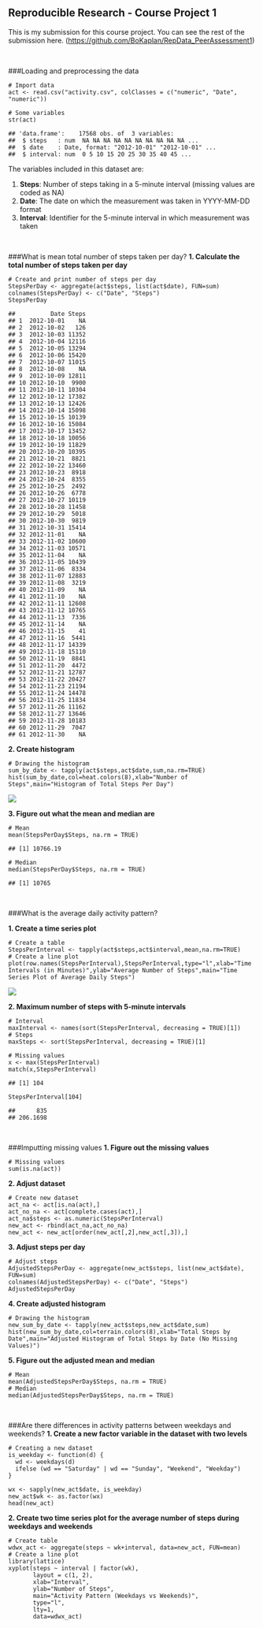 Reproducible Research - Course Project 1
----------------------------------------

This is my submission for this course project. You can see the rest of the submission here. (https://github.com/BoKaplan/RepData_PeerAssessment1)
  
<br>

###Loading and preprocessing the data
```{r, echo=TRUE, message=FALSE, warning=FALSE}
# Import data
act <- read.csv("activity.csv", colClasses = c("numeric", "Date", "numeric"))
```
```{r, echo=TRUE}
# Some variables
str(act)
```

```
## 'data.frame':    17568 obs. of  3 variables:
##  $ steps   : num  NA NA NA NA NA NA NA NA NA NA ...
##  $ date    : Date, format: "2012-10-01" "2012-10-01" ...
##  $ interval: num  0 5 10 15 20 25 30 35 40 45 ...
```

The variables included in this dataset are:  
1. **Steps**: Number of steps taking in a 5-minute interval (missing values are coded as NA)  
2. **Date**: The date on which the measurement was taken in YYYY-MM-DD format  
3. **Interval**: Identifier for the 5-minute interval in which measurement was taken

<br>

###What is mean total number of steps taken per day?
**1. Calculate the total number of steps taken per day**

```{r echo=TRUE}
# Create and print number of steps per day
StepsPerDay <- aggregate(act$steps, list(act$date), FUN=sum)
colnames(StepsPerDay) <- c("Date", "Steps")
StepsPerDay
```

```
##          Date Steps
## 1  2012-10-01    NA
## 2  2012-10-02   126
## 3  2012-10-03 11352
## 4  2012-10-04 12116
## 5  2012-10-05 13294
## 6  2012-10-06 15420
## 7  2012-10-07 11015
## 8  2012-10-08    NA
## 9  2012-10-09 12811
## 10 2012-10-10  9900
## 11 2012-10-11 10304
## 12 2012-10-12 17382
## 13 2012-10-13 12426
## 14 2012-10-14 15098
## 15 2012-10-15 10139
## 16 2012-10-16 15084
## 17 2012-10-17 13452
## 18 2012-10-18 10056
## 19 2012-10-19 11829
## 20 2012-10-20 10395
## 21 2012-10-21  8821
## 22 2012-10-22 13460
## 23 2012-10-23  8918
## 24 2012-10-24  8355
## 25 2012-10-25  2492
## 26 2012-10-26  6778
## 27 2012-10-27 10119
## 28 2012-10-28 11458
## 29 2012-10-29  5018
## 30 2012-10-30  9819
## 31 2012-10-31 15414
## 32 2012-11-01    NA
## 33 2012-11-02 10600
## 34 2012-11-03 10571
## 35 2012-11-04    NA
## 36 2012-11-05 10439
## 37 2012-11-06  8334
## 38 2012-11-07 12883
## 39 2012-11-08  3219
## 40 2012-11-09    NA
## 41 2012-11-10    NA
## 42 2012-11-11 12608
## 43 2012-11-12 10765
## 44 2012-11-13  7336
## 45 2012-11-14    NA
## 46 2012-11-15    41
## 47 2012-11-16  5441
## 48 2012-11-17 14339
## 49 2012-11-18 15110
## 50 2012-11-19  8841
## 51 2012-11-20  4472
## 52 2012-11-21 12787
## 53 2012-11-22 20427
## 54 2012-11-23 21194
## 55 2012-11-24 14478
## 56 2012-11-25 11834
## 57 2012-11-26 11162
## 58 2012-11-27 13646
## 59 2012-11-28 10183
## 60 2012-11-29  7047
## 61 2012-11-30    NA
```


**2. Create histogram**


```{r histogram1, echo=TRUE, fig.width=10, warning=FALSE}
# Drawing the histogram
sum_by_date <- tapply(act$steps,act$date,sum,na.rm=TRUE)
hist(sum_by_date,col=heat.colors(8),xlab="Number of Steps",main="Histogram of Total Steps Per Day")
```

![](PA1_template_files/figure-html/histogram1.png)<!-- -->


**3. Figure out what the mean and median are**


```{r echo=TRUE}
# Mean
mean(StepsPerDay$Steps, na.rm = TRUE)
```

```
## [1] 10766.19
```

```{r echo=TRUE}
# Median
median(StepsPerDay$Steps, na.rm = TRUE)
```

```
## [1] 10765
````

<br>

###What is the average daily activity pattern?

**1. Create a time series plot**

```{r timeplot1, echo=TRUE, fig.width=10, warning=FALSE}
# Create a table
StepsPerInterval <- tapply(act$steps,act$interval,mean,na.rm=TRUE)
# Create a line plot
plot(row.names(StepsPerInterval),StepsPerInterval,type="l",xlab="Time Intervals (in Minutes)",ylab="Average Number of Steps",main="Time Series Plot of Average Daily Steps")
```

![](PA1_template_files/figure-html/timeplot1.png)<!-- -->


**2. Maximum number of steps with 5-minute intervals**

```{r echo=TRUE, fig.width=10, warning=FALSE}
# Interval
maxInterval <- names(sort(StepsPerInterval, decreasing = TRUE)[1])
# Steps
maxSteps <- sort(StepsPerInterval, decreasing = TRUE)[1]
```

```{r echo=TRUE}
# Missing values
x <- max(StepsPerInterval)
match(x,StepsPerInterval)
```

```
## [1] 104
```

```{r echo=TRUE}
StepsPerInterval[104]
```

```
##      835 
## 206.1698
```

<br>

###Imputting missing values
**1. Figure out the missing values**
```{r echo=TRUE}
# Missing values
sum(is.na(act))
```

**2. Adjust dataset**

```{r echo=TRUE}
# Create new dataset
act_na <- act[is.na(act),]
act_no_na <- act[complete.cases(act),]
act_na$steps <- as.numeric(StepsPerInterval)
new_act <- rbind(act_na,act_no_na)
new_act <- new_act[order(new_act[,2],new_act[,3]),]
```

**3. Adjust steps per day**

```{r echo=TRUE}
# Adjust steps
AdjustedStepsPerDay <- aggregate(new_act$steps, list(new_act$date), FUN=sum)
colnames(AdjustedStepsPerDay) <- c("Date", "Steps")
AdjustedStepsPerDay
```

**4. Create adjusted histogram**

```{r histogram2, echo=TRUE, fig.width=10, warning=FALSE}
# Drawing the histogram
new_sum_by_date <- tapply(new_act$steps,new_act$date,sum)
hist(new_sum_by_date,col=terrain.colors(8),xlab="Total Steps by Date",main="Adjusted Histogram of Total Steps by Date (No Missing Values)")
```

**5. Figure out the adjusted mean and median**

```{r echo=TRUE}
# Mean
mean(AdjustedStepsPerDay$Steps, na.rm = TRUE)
# Median
median(AdjustedStepsPerDay$Steps, na.rm = TRUE)
```

<br>

###Are there differences in activity patterns between weekdays and weekends?
**1. Create a new factor variable in the dataset with two levels**

```{r echo=TRUE}
# Creating a new dataset
is_weekday <- function(d) {
  wd <- weekdays(d)
  ifelse (wd == "Saturday" | wd == "Sunday", "Weekend", "Weekday")
}

wx <- sapply(new_act$date, is_weekday)
new_act$wk <- as.factor(wx)
head(new_act)
```
**2. Create two time series plot for the average number of steps during weekdays and weekends**

```{r timeplot2, echo=TRUE, fig.width=10, warning=FALSE}
# Create table
wdwx_act <- aggregate(steps ~ wk+interval, data=new_act, FUN=mean)
# Create a line plot
library(lattice)
xyplot(steps ~ interval | factor(wk),
       layout = c(1, 2),
       xlab="Interval",
       ylab="Number of Steps",
       main="Activity Pattern (Weekdays vs Weekends)",
       type="l",
       lty=1,
       data=wdwx_act)
```
